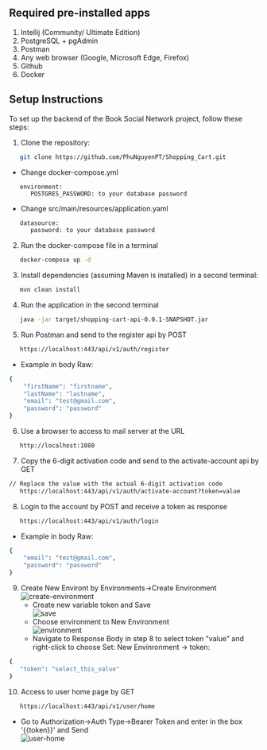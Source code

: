 ## Required pre-installed apps
1. Intellij (Community/ Ultimate Edition)
2. PostgreSQL + pgAdmin
3. Postman
4. Any web browser (Google, Microsoft Edge, Firefox)
5. Github
6. Docker

## Setup Instructions

To set up the backend of the Book Social Network project, follow these steps:
1. Clone the repository:

```bash
   git clone https://github.com/PhuNguyenPT/Shopping_Cart.git
```
   - Change docker-compose.yml
```
   environment:
      POSTGRES_PASSWORD: to your database password
```
   - Change src/main/resources/application.yaml
```bash
   datasource:
      password: to your database password
```

2. Run the docker-compose file in a terminal

```bash
   docker-compose up -d
```
3. Install dependencies (assuming Maven is installed) in a second terminal:

```bash
   mvn clean install
```
4. Run the application in the second terminal

```bash
   java -jar target/shopping-cart-api-0.0.1-SNAPSHOT.jar
```
5. Run Postman and send to the register api by POST

```bash
   https://localhost:443/api/v1/auth/register
```

   - Example in body Raw:
     
```bash
{
    "firstName": "firstname",
    "lastName": "lastname",
    "email": "test@gmail.com",
    "password": "password"
}
```
6. Use a browser to access to mail server at the URL
    
```bash
   http://localhost:1080
```

7. Copy the 6-digit activation code and send to the activate-account api by GET

```bash
// Replace the value with the actual 6-digit activation code
   https://localhost:443/api/v1/auth/activate-account?token=value
```

8. Login to the account by POST and receive a token as response

```bash
   https://localhost:443/api/v1/auth/login
```

   - Example in body Raw:

```bash
{
    "email": "test@gmail.com",
    "password": "password"
}
```

9. Create New Environt by Environments->Create Environment <br/>
    ![create-environment](https://github.com/PhuNguyenPT/Shopping_Cart/assets/154642828/fd713c17-8020-4267-ad3d-a09b46af643d)
   - Create new variable token and Save <br/>
   ![save](https://github.com/PhuNguyenPT/Shopping_Cart/assets/154642828/a4900bb7-6457-4396-b472-25fc6d7de811)
   - Choose environment to New Environment <br/>
   ![environment](https://github.com/PhuNguyenPT/Shopping_Cart/assets/154642828/6e219860-2a8c-4795-add8-35704d775949)
   - Navigate to Response Body in step 8 to select token "value" and right-click to choose Set: New Envinronment -> token:
```bash
{
   "token": "select_this_value"
}
```

10. Access to user home page by GET
    
```bash
   https://localhost:443/api/v1/user/home
```
   - Go to Authorization->Auth Type->Bearer Token and enter in the box '{{token}}' and Send <br/>
![user-home](https://github.com/PhuNguyenPT/Shopping_Cart/assets/154642828/5af38fb1-6374-4677-a280-43fe49288db6)


